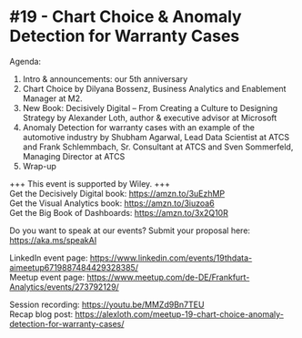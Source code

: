 #19 - Chart Choice & Anomaly Detection for Warranty Cases
=========================================================

Agenda:

1. Intro & announcements: our 5th anniversary
2. Chart Choice
by Dilyana Bossenz, Business Analytics and Enablement Manager at M2.
3. New Book: Decisively Digital – From Creating a Culture to Designing Strategy
by Alexander Loth, author & executive advisor at Microsoft
4. Anomaly Detection for warranty cases with an example of the automotive industry
by Shubham Agarwal, Lead Data Scientist at ATCS
and Frank Schlemmbach, Sr. Consultant at ATCS
and Sven Sommerfeld, Managing Director at ATCS
5. Wrap-up

+++ This event is supported by Wiley. +++  
Get the Decisively Digital book: https://amzn.to/3uEzhMP  
Get the Visual Analytics book: https://amzn.to/3iuzoa6  
Get the Big Book of Dashboards: https://amzn.to/3x2Q10R

Do you want to speak at our events? Submit your proposal here: https://aka.ms/speakAI

LinkedIn event page: https://www.linkedin.com/events/19thdata-aimeetup6719887484429328385/  
Meetup event page: https://www.meetup.com/de-DE/Frankfurt-Analytics/events/273792129/

Session recording: https://youtu.be/MMZd9Bn7TEU  
Recap blog post: https://alexloth.com/meetup-19-chart-choice-anomaly-detection-for-warranty-cases/
